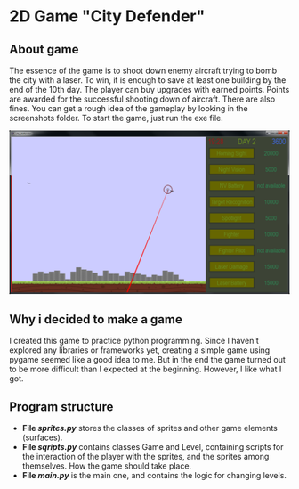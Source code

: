# 2D Game "City Defender"
## About game
The essence of the game is to shoot down enemy aircraft trying to bomb the city with a laser. To win, it is enough to save at least one building by the end of the 10th day. The player can buy upgrades with earned points. Points are awarded for the successful shooting down of aircraft. There are also fines.
You can get a rough idea of the gameplay by looking in the screenshots folder.
To start the game, just run the exe file.

<img src="screenshots/Screenshot_2.png" width=800>


## Why i decided to make a game
I created this game to practice python programming. Since I haven't explored any libraries or frameworks yet, creating a simple game using pygame seemed like a good idea to me. But in the end the game turned out to be more difficult than I expected at the beginning. However, I like what I got.

## Program structure
- **File _sprites.py_** stores the classes of sprites and other game elements (surfaces).
- **File _sqripts.py_** contains classes Game and Level, containing scripts for the interaction of the player with the sprites, and the sprites among themselves. How the game should take place.
- **File _main.py_** is the main one, and contains the logic for changing levels.
